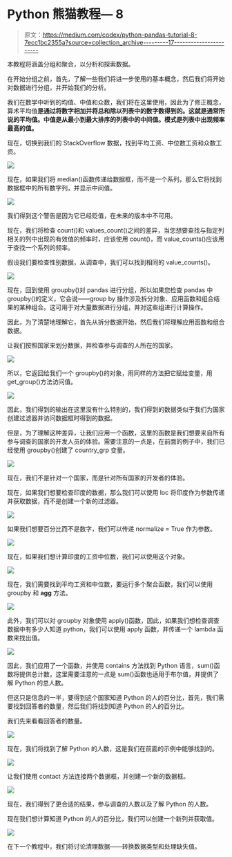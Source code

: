 # Python 熊猫教程— 8

> 原文：<https://medium.com/codex/python-pandas-tutorial-8-7ecc1bc2355a?source=collection_archive---------17----------------------->

本教程将涵盖分组和聚合，以分析和探索数据。

在开始分组之前，首先，了解一些我们将进一步使用的基本概念，然后我们将开始对数据进行分组，并开始我们的分析。

我们在数学中听到的均值、中值和众数，我们将在这里使用，因此为了修正概念，算术平均值**是通过将数字相加并将总和除以列表中的数字数得到的。这就是通常所说的平均值。**中值**是从最小到最大排序的列表中的中间值。**模式**是列表中出现频率最高的值。**

现在，切换到我们的 StackOverflow 数据，找到平均工资、中位数工资和众数工资。

![](img/b05b491b47ba9d681a15806039d728ca.png)

现在，如果我们将 median()函数传递给数据框，而不是一个系列，那么它将找到数据框中的所有数字列，并显示中间值。

![](img/d465f34176b9891cc4885b39a12f93a4.png)

我们得到这个警告是因为它已经贬值，在未来的版本中不可用。

现在，我们将检查 count()和 values_count()之间的差异，当您想要查找与指定列相关的列中出现的有效值的频率时，应该使用 count()，而 value_counts()应该用于查找一个系列的频率。

假设我们要检查性别数据，从调查中，我们可以找到相同的 value_counts()。

![](img/2d56478d1e83b2a0b81a75c14b95a567.png)

现在，回到使用 groupby()对 pandas 进行分组，所以如果您检查 pandas 中 groupby()的定义，它会说——group by 操作涉及拆分对象、应用函数和组合结果的某种组合。这可用于对大量数据进行分组，并对这些组进行计算操作。

因此，为了清楚地理解它，首先从拆分数据开始，然后我们将理解应用函数和组合数据。

让我们按照国家来划分数据，并检查参与调查的人所在的国家。

![](img/4d7bc1a12c74274df90cb3a3a4174c62.png)

所以，它返回给我们一个 groupby()的对象，用同样的方法把它赋给变量，用 get_group()方法访问值。

![](img/7040ddb500268a73080db4f8cca97a37.png)

因此，我们得到的输出在这里没有什么特别的，我们得到的数据类似于我们为国家创建过滤器并访问数据框时得到的数据。

但是，为了理解这种差异，让我们应用一个函数，这里的函数是我们想要来自所有参与调查的国家的开发人员的体验。需要注意的一点是，在前面的例子中，我们已经使用 groupby()创建了 country_grp 变量。

![](img/1453dd9a756ed055a703e0535ab84dfb.png)

现在，我们不是针对一个国家，而是针对所有国家的开发者的体验。

现在，如果我们想要检查印度的数据，那么我们可以使用 loc 将印度作为参数传递并获取数据，而不是创建一个新的过滤器。

![](img/938166be197c25649ee0281a179cdb2d.png)

如果我们想要百分比而不是数字，我们可以传递 normalize = True 作为参数。

![](img/15399c98d0b044658b2fb8a073a3a702.png)

现在，如果我们想计算印度的工资中位数，我们可以使用这个对象。

![](img/f9db91b45ddde4088d199a6f8db0201c.png)

现在，我们需要找到平均工资和中位数，要运行多个聚合函数，我们可以使用 groupby 和 **agg** 方法。

![](img/ff6b45562e82c76bf0b2cbb09aa3693c.png)

此外，我们可以对 groupby 对象使用 apply()函数，因此，如果我们想检查调查数据中有多少人知道 python，我们可以使用 apply 函数，并传递一个 lambda 函数来找出值。

![](img/e2eb3e067d889a92e76cfd7c6d02fcf1.png)

因此，我们应用了一个函数，并使用 contains 方法找到 Python 语言，sum()函数将提供总计数，这里需要注意的一点是 sum()函数也适用于布尔值，并提供了解 Python 的总人数。

但这只是信息的一半，要得到这个国家知道 Python 的人的百分比，首先，我们需要找到回答者的数量，然后我们将找到知道 Python 的人的百分比。

我们先来看看回答者的数量。

![](img/11c0bff51ea7b8f50f48a375834ff5af.png)

现在，我们将找到了解 Python 的人数，这是我们在前面的示例中能够找到的。

![](img/fa3a64cf463b976b668cc3cac0af0028.png)

让我们使用 contact 方法连接两个数据框，并创建一个新的数据框。

![](img/208fccdca7ead57e5518ef0445fdad44.png)

现在，我们得到了更合适的结果，参与调查的人数以及了解 Python 的人数。

现在我们想计算知道 Python 的人的百分比，我们可以创建一个新列并获取值。

![](img/f91230a3aec94f12380ac998278014a8.png)

在下一个教程中，我们将讨论清理数据——转换数据类型和处理缺失值。